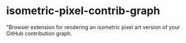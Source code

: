 # isometric-pixel-contrib-graph
"Browser extension for rendering an isometric pixel art version of your GitHub contribution graph.
